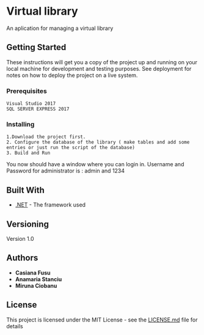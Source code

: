 # Virtual library

An aplication for managing a virtual library

## Getting Started

These instructions will get you a copy of the project up and running on your local machine for development and testing purposes. See deployment for notes on how to deploy the project on a live system.

### Prerequisites

```
Visual Studio 2017
SQL SERVER EXPRESS 2017
```

### Installing


```
1.Download the project first.
2. Configure the database of the library ( make tables and add some entries or just run the script of the database)
3. Build and Run
```

You now should have a window where you can login in. Username and Password for administrator is : admin and 1234


## Built With

* [.NET](https://www.microsoft.com/net/download/thank-you/net471) - The framework used


## Versioning

Version 1.0

## Authors

* **Casiana Fusu**
* **Anamaria Stanciu**
* **Miruna Ciobanu**

## License

This project is licensed under the MIT License - see the [LICENSE.md](LICENSE.md) file for details

